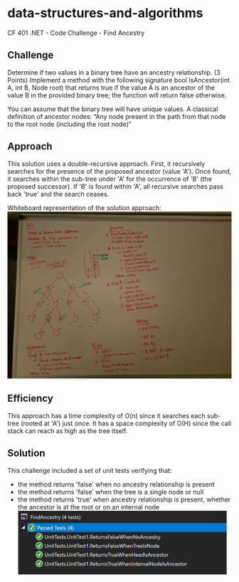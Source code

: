 # data-structures-and-algorithms
CF 401 .NET - Code Challenge - Find Ancestry

## Challenge
Determine if two values in a binary tree have an ancestry relationship. (3 Points)
Implement a method with the following signature bool IsAncestor(int A, int B, Node root) that returns true if the value A is an ancestor of the value B in the provided binary tree; the function will return false otherwise.

You can assume that the binary tree will have unique values.
A classical definition of ancestor nodes: “Any node present in the path from that node to the root node (including the root node)”

## Approach
This solution uses a double-recursive approach. First, it recursively searches for the presence of the proposed ancestor (value 'A'). Once found, it searches within the sub-tree under 'A' for the occurrence of 'B' (the proposed successor). If 'B' is found within 'A', all recursive searches pass back 'true' and the search ceases.

Whiteboard representation of the solution approach:
![whiteboard](assets/whiteboard.jpg)

## Efficiency
This approach has a time complexity of O(n) since it searches each sub-tree (rooted at 'A') just once. It has a space complexity of O(H) since the call stack can reach as high as the tree itself. 

## Solution
This challenge included a set of unit tests verifying that:
  - the method returns 'false' when no ancestry relationship is present
  - the method returns 'false' when the tree is a single node or null
  - the method returns 'true' when ancestry relationship is present, whether the ancestor is at the root or on an internal node
![unit tests](assets/unit-tests.PNG)
